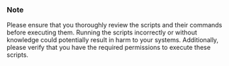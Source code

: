 ### Note
Please ensure that you thoroughly review the scripts and their commands before executing them. Running the scripts incorrectly or without knowledge could potentially result in harm to your systems. Additionally, please verify that you have the required permissions to execute these scripts.
